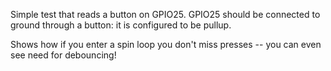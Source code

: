 Simple test that reads a button on GPIO25. GPIO25
should be connected to ground through a button: it
is configured to be pullup.

Shows how if you enter a spin loop you don't miss
presses -- you can even see need for debouncing!

